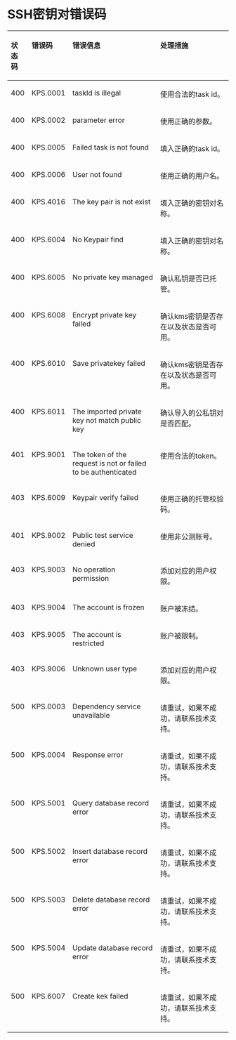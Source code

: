 # SSH密钥对错误码<a name="dew_02_0303"></a>

<a name="table512310307323"></a>
<table><thead align="left"><tr id="row1322463093211"><th class="cellrowborder" valign="top" width="8.000000000000002%" id="mcps1.1.5.1.1"><p id="p15224153018328"><a name="p15224153018328"></a><a name="p15224153018328"></a>状态码</p>
</th>
<th class="cellrowborder" valign="top" width="15.000000000000002%" id="mcps1.1.5.1.2"><p id="p422473083211"><a name="p422473083211"></a><a name="p422473083211"></a>错误码</p>
</th>
<th class="cellrowborder" valign="top" width="42.00000000000001%" id="mcps1.1.5.1.3"><p id="p11224113063217"><a name="p11224113063217"></a><a name="p11224113063217"></a>错误信息</p>
</th>
<th class="cellrowborder" valign="top" width="35%" id="mcps1.1.5.1.4"><p id="p12224123043218"><a name="p12224123043218"></a><a name="p12224123043218"></a>处理措施</p>
</th>
</tr>
</thead>
<tbody><tr id="row142241830193217"><td class="cellrowborder" valign="top" width="8.000000000000002%" headers="mcps1.1.5.1.1 "><p id="p13224730103219"><a name="p13224730103219"></a><a name="p13224730103219"></a>400</p>
</td>
<td class="cellrowborder" valign="top" width="15.000000000000002%" headers="mcps1.1.5.1.2 "><p id="p192241130123214"><a name="p192241130123214"></a><a name="p192241130123214"></a>KPS.0001</p>
</td>
<td class="cellrowborder" valign="top" width="42.00000000000001%" headers="mcps1.1.5.1.3 "><p id="p13224153012326"><a name="p13224153012326"></a><a name="p13224153012326"></a>taskId is illegal</p>
</td>
<td class="cellrowborder" valign="top" width="35%" headers="mcps1.1.5.1.4 "><p id="p182248307321"><a name="p182248307321"></a><a name="p182248307321"></a>使用合法的task id。</p>
</td>
</tr>
<tr id="row8224230193216"><td class="cellrowborder" valign="top" width="8.000000000000002%" headers="mcps1.1.5.1.1 "><p id="p1422419303327"><a name="p1422419303327"></a><a name="p1422419303327"></a>400</p>
</td>
<td class="cellrowborder" valign="top" width="15.000000000000002%" headers="mcps1.1.5.1.2 "><p id="p11224133013322"><a name="p11224133013322"></a><a name="p11224133013322"></a>KPS.0002</p>
</td>
<td class="cellrowborder" valign="top" width="42.00000000000001%" headers="mcps1.1.5.1.3 "><p id="p822419308322"><a name="p822419308322"></a><a name="p822419308322"></a>parameter error</p>
</td>
<td class="cellrowborder" valign="top" width="35%" headers="mcps1.1.5.1.4 "><p id="p1722414305329"><a name="p1722414305329"></a><a name="p1722414305329"></a>使用正确的参数。</p>
</td>
</tr>
<tr id="row2028011291018"><td class="cellrowborder" valign="top" width="8.000000000000002%" headers="mcps1.1.5.1.1 "><p id="p131391555323"><a name="p131391555323"></a><a name="p131391555323"></a>400</p>
</td>
<td class="cellrowborder" valign="top" width="15.000000000000002%" headers="mcps1.1.5.1.2 "><p id="p9141125514329"><a name="p9141125514329"></a><a name="p9141125514329"></a>KPS.0005</p>
</td>
<td class="cellrowborder" valign="top" width="42.00000000000001%" headers="mcps1.1.5.1.3 "><p id="p214195593215"><a name="p214195593215"></a><a name="p214195593215"></a>Failed task is not found</p>
</td>
<td class="cellrowborder" valign="top" width="35%" headers="mcps1.1.5.1.4 "><p id="p1914110551328"><a name="p1914110551328"></a><a name="p1914110551328"></a>填入正确的task id。</p>
</td>
</tr>
<tr id="row15484359164114"><td class="cellrowborder" valign="top" width="8.000000000000002%" headers="mcps1.1.5.1.1 "><p id="p1332724341512"><a name="p1332724341512"></a><a name="p1332724341512"></a>400</p>
</td>
<td class="cellrowborder" valign="top" width="15.000000000000002%" headers="mcps1.1.5.1.2 "><p id="p153276438150"><a name="p153276438150"></a><a name="p153276438150"></a>KPS.0006</p>
</td>
<td class="cellrowborder" valign="top" width="42.00000000000001%" headers="mcps1.1.5.1.3 "><p id="p1532774316153"><a name="p1532774316153"></a><a name="p1532774316153"></a>User not found</p>
</td>
<td class="cellrowborder" valign="top" width="35%" headers="mcps1.1.5.1.4 "><p id="p7327134351519"><a name="p7327134351519"></a><a name="p7327134351519"></a>使用正确的用户名。</p>
</td>
</tr>
<tr id="row172241530123212"><td class="cellrowborder" valign="top" width="8.000000000000002%" headers="mcps1.1.5.1.1 "><p id="p12224123018325"><a name="p12224123018325"></a><a name="p12224123018325"></a>400</p>
</td>
<td class="cellrowborder" valign="top" width="15.000000000000002%" headers="mcps1.1.5.1.2 "><p id="p622403013219"><a name="p622403013219"></a><a name="p622403013219"></a>KPS.4016</p>
</td>
<td class="cellrowborder" valign="top" width="42.00000000000001%" headers="mcps1.1.5.1.3 "><p id="p12224230133211"><a name="p12224230133211"></a><a name="p12224230133211"></a>The key pair is not exist</p>
</td>
<td class="cellrowborder" valign="top" width="35%" headers="mcps1.1.5.1.4 "><p id="p722463016327"><a name="p722463016327"></a><a name="p722463016327"></a>填入正确的密钥对名称。</p>
</td>
</tr>
<tr id="row172247301328"><td class="cellrowborder" valign="top" width="8.000000000000002%" headers="mcps1.1.5.1.1 "><p id="p42241430183218"><a name="p42241430183218"></a><a name="p42241430183218"></a>400</p>
</td>
<td class="cellrowborder" valign="top" width="15.000000000000002%" headers="mcps1.1.5.1.2 "><p id="p1222443013218"><a name="p1222443013218"></a><a name="p1222443013218"></a>KPS.6004</p>
</td>
<td class="cellrowborder" valign="top" width="42.00000000000001%" headers="mcps1.1.5.1.3 "><p id="p182241530153216"><a name="p182241530153216"></a><a name="p182241530153216"></a>No Keypair find</p>
</td>
<td class="cellrowborder" valign="top" width="35%" headers="mcps1.1.5.1.4 "><p id="p1937414531583"><a name="p1937414531583"></a><a name="p1937414531583"></a>填入正确的密钥对名称。</p>
</td>
</tr>
<tr id="row922443011325"><td class="cellrowborder" valign="top" width="8.000000000000002%" headers="mcps1.1.5.1.1 "><p id="p16224103012324"><a name="p16224103012324"></a><a name="p16224103012324"></a>400</p>
</td>
<td class="cellrowborder" valign="top" width="15.000000000000002%" headers="mcps1.1.5.1.2 "><p id="p1722420306328"><a name="p1722420306328"></a><a name="p1722420306328"></a>KPS.6005</p>
</td>
<td class="cellrowborder" valign="top" width="42.00000000000001%" headers="mcps1.1.5.1.3 "><p id="p162241430193213"><a name="p162241430193213"></a><a name="p162241430193213"></a>No private key managed</p>
</td>
<td class="cellrowborder" valign="top" width="35%" headers="mcps1.1.5.1.4 "><p id="p32241304325"><a name="p32241304325"></a><a name="p32241304325"></a>确认私钥是否已托管。</p>
</td>
</tr>
<tr id="row152241530103213"><td class="cellrowborder" valign="top" width="8.000000000000002%" headers="mcps1.1.5.1.1 "><p id="p1522415306324"><a name="p1522415306324"></a><a name="p1522415306324"></a>400</p>
</td>
<td class="cellrowborder" valign="top" width="15.000000000000002%" headers="mcps1.1.5.1.2 "><p id="p2224930123210"><a name="p2224930123210"></a><a name="p2224930123210"></a>KPS.6008</p>
</td>
<td class="cellrowborder" valign="top" width="42.00000000000001%" headers="mcps1.1.5.1.3 "><p id="p112241130183216"><a name="p112241130183216"></a><a name="p112241130183216"></a>Encrypt private key failed</p>
</td>
<td class="cellrowborder" valign="top" width="35%" headers="mcps1.1.5.1.4 "><p id="p16225173014326"><a name="p16225173014326"></a><a name="p16225173014326"></a>确认kms密钥是否存在以及状态是否可用。</p>
</td>
</tr>
<tr id="row16225193017322"><td class="cellrowborder" valign="top" width="8.000000000000002%" headers="mcps1.1.5.1.1 "><p id="p1022563020320"><a name="p1022563020320"></a><a name="p1022563020320"></a>400</p>
</td>
<td class="cellrowborder" valign="top" width="15.000000000000002%" headers="mcps1.1.5.1.2 "><p id="p122259305327"><a name="p122259305327"></a><a name="p122259305327"></a>KPS.6010</p>
</td>
<td class="cellrowborder" valign="top" width="42.00000000000001%" headers="mcps1.1.5.1.3 "><p id="p2225153073218"><a name="p2225153073218"></a><a name="p2225153073218"></a>Save privatekey failed</p>
</td>
<td class="cellrowborder" valign="top" width="35%" headers="mcps1.1.5.1.4 "><p id="p13225173063213"><a name="p13225173063213"></a><a name="p13225173063213"></a>确认kms密钥是否存在以及状态是否可用。</p>
</td>
</tr>
<tr id="row6166145784020"><td class="cellrowborder" valign="top" width="8.000000000000002%" headers="mcps1.1.5.1.1 "><p id="p1716715716402"><a name="p1716715716402"></a><a name="p1716715716402"></a>400</p>
</td>
<td class="cellrowborder" valign="top" width="15.000000000000002%" headers="mcps1.1.5.1.2 "><p id="p131671657114014"><a name="p131671657114014"></a><a name="p131671657114014"></a>KPS.6011</p>
</td>
<td class="cellrowborder" valign="top" width="42.00000000000001%" headers="mcps1.1.5.1.3 "><p id="p1916714579402"><a name="p1916714579402"></a><a name="p1916714579402"></a>The imported private key not match public key</p>
</td>
<td class="cellrowborder" valign="top" width="35%" headers="mcps1.1.5.1.4 "><p id="p1016715572404"><a name="p1016715572404"></a><a name="p1016715572404"></a>确认导入的公私钥对是否匹配。</p>
</td>
</tr>
<tr id="row162377403418"><td class="cellrowborder" valign="top" width="8.000000000000002%" headers="mcps1.1.5.1.1 "><p id="p1123715407412"><a name="p1123715407412"></a><a name="p1123715407412"></a>401</p>
</td>
<td class="cellrowborder" valign="top" width="15.000000000000002%" headers="mcps1.1.5.1.2 "><p id="p923711402417"><a name="p923711402417"></a><a name="p923711402417"></a>KPS.9001</p>
</td>
<td class="cellrowborder" valign="top" width="42.00000000000001%" headers="mcps1.1.5.1.3 "><p id="p723717402419"><a name="p723717402419"></a><a name="p723717402419"></a>The token of the request is not or failed to be authenticated</p>
</td>
<td class="cellrowborder" valign="top" width="35%" headers="mcps1.1.5.1.4 "><p id="p1223716409411"><a name="p1223716409411"></a><a name="p1223716409411"></a>使用合法的token。</p>
</td>
</tr>
<tr id="row740392215422"><td class="cellrowborder" valign="top" width="8.000000000000002%" headers="mcps1.1.5.1.1 "><p id="p1271325511132"><a name="p1271325511132"></a><a name="p1271325511132"></a>403</p>
</td>
<td class="cellrowborder" valign="top" width="15.000000000000002%" headers="mcps1.1.5.1.2 "><p id="p17713155151311"><a name="p17713155151311"></a><a name="p17713155151311"></a>KPS.6009</p>
</td>
<td class="cellrowborder" valign="top" width="42.00000000000001%" headers="mcps1.1.5.1.3 "><p id="p197132055111313"><a name="p197132055111313"></a><a name="p197132055111313"></a>Keypair verify failed</p>
</td>
<td class="cellrowborder" valign="top" width="35%" headers="mcps1.1.5.1.4 "><p id="p19713855111317"><a name="p19713855111317"></a><a name="p19713855111317"></a>使用正确的托管校验码。</p>
</td>
</tr>
<tr id="row15620173213324"><td class="cellrowborder" valign="top" width="8.000000000000002%" headers="mcps1.1.5.1.1 "><p id="p7713743154114"><a name="p7713743154114"></a><a name="p7713743154114"></a>401</p>
</td>
<td class="cellrowborder" valign="top" width="15.000000000000002%" headers="mcps1.1.5.1.2 "><p id="p27131743194120"><a name="p27131743194120"></a><a name="p27131743194120"></a>KPS.9002</p>
</td>
<td class="cellrowborder" valign="top" width="42.00000000000001%" headers="mcps1.1.5.1.3 "><p id="p2713174310417"><a name="p2713174310417"></a><a name="p2713174310417"></a>Public test service denied</p>
</td>
<td class="cellrowborder" valign="top" width="35%" headers="mcps1.1.5.1.4 "><p id="p15713134364111"><a name="p15713134364111"></a><a name="p15713134364111"></a>使用非公测账号。</p>
</td>
</tr>
<tr id="row5805182989"><td class="cellrowborder" valign="top" width="8.000000000000002%" headers="mcps1.1.5.1.1 "><p id="p17807821388"><a name="p17807821388"></a><a name="p17807821388"></a>403</p>
</td>
<td class="cellrowborder" valign="top" width="15.000000000000002%" headers="mcps1.1.5.1.2 "><p id="p16807721682"><a name="p16807721682"></a><a name="p16807721682"></a>KPS.9003</p>
</td>
<td class="cellrowborder" valign="top" width="42.00000000000001%" headers="mcps1.1.5.1.3 "><p id="p6807142884"><a name="p6807142884"></a><a name="p6807142884"></a>No operation permission</p>
</td>
<td class="cellrowborder" valign="top" width="35%" headers="mcps1.1.5.1.4 "><p id="p08073218818"><a name="p08073218818"></a><a name="p08073218818"></a>添加对应的用户权限。</p>
</td>
</tr>
<tr id="row57571251684"><td class="cellrowborder" valign="top" width="8.000000000000002%" headers="mcps1.1.5.1.1 "><p id="p147571951583"><a name="p147571951583"></a><a name="p147571951583"></a>403</p>
</td>
<td class="cellrowborder" valign="top" width="15.000000000000002%" headers="mcps1.1.5.1.2 "><p id="p3757651387"><a name="p3757651387"></a><a name="p3757651387"></a>KPS.9004</p>
</td>
<td class="cellrowborder" valign="top" width="42.00000000000001%" headers="mcps1.1.5.1.3 "><p id="p1775715886"><a name="p1775715886"></a><a name="p1775715886"></a>The account is frozen</p>
</td>
<td class="cellrowborder" valign="top" width="35%" headers="mcps1.1.5.1.4 "><p id="p3757195588"><a name="p3757195588"></a><a name="p3757195588"></a>账户被冻结。</p>
</td>
</tr>
<tr id="row3186386819"><td class="cellrowborder" valign="top" width="8.000000000000002%" headers="mcps1.1.5.1.1 "><p id="p4186168384"><a name="p4186168384"></a><a name="p4186168384"></a>403</p>
</td>
<td class="cellrowborder" valign="top" width="15.000000000000002%" headers="mcps1.1.5.1.2 "><p id="p1018613815810"><a name="p1018613815810"></a><a name="p1018613815810"></a>KPS.9005</p>
</td>
<td class="cellrowborder" valign="top" width="42.00000000000001%" headers="mcps1.1.5.1.3 "><p id="p13186081586"><a name="p13186081586"></a><a name="p13186081586"></a>The account is restricted</p>
</td>
<td class="cellrowborder" valign="top" width="35%" headers="mcps1.1.5.1.4 "><p id="p1718619819818"><a name="p1718619819818"></a><a name="p1718619819818"></a>账户被限制。</p>
</td>
</tr>
<tr id="row27271810489"><td class="cellrowborder" valign="top" width="8.000000000000002%" headers="mcps1.1.5.1.1 "><p id="p57271910381"><a name="p57271910381"></a><a name="p57271910381"></a>403</p>
</td>
<td class="cellrowborder" valign="top" width="15.000000000000002%" headers="mcps1.1.5.1.2 "><p id="p10727181020820"><a name="p10727181020820"></a><a name="p10727181020820"></a>KPS.9006</p>
</td>
<td class="cellrowborder" valign="top" width="42.00000000000001%" headers="mcps1.1.5.1.3 "><p id="p14727161014811"><a name="p14727161014811"></a><a name="p14727161014811"></a>Unknown user type</p>
</td>
<td class="cellrowborder" valign="top" width="35%" headers="mcps1.1.5.1.4 "><p id="p162892046265"><a name="p162892046265"></a><a name="p162892046265"></a>添加对应的用户权限。</p>
</td>
</tr>
<tr id="row10461113814240"><td class="cellrowborder" valign="top" width="8.000000000000002%" headers="mcps1.1.5.1.1 "><p id="p4461938192416"><a name="p4461938192416"></a><a name="p4461938192416"></a>500</p>
</td>
<td class="cellrowborder" valign="top" width="15.000000000000002%" headers="mcps1.1.5.1.2 "><p id="p144611938142414"><a name="p144611938142414"></a><a name="p144611938142414"></a>KPS.0003</p>
</td>
<td class="cellrowborder" valign="top" width="42.00000000000001%" headers="mcps1.1.5.1.3 "><p id="p34614382242"><a name="p34614382242"></a><a name="p34614382242"></a>Dependency service unavailable</p>
</td>
<td class="cellrowborder" valign="top" width="35%" headers="mcps1.1.5.1.4 "><p id="p1146153814248"><a name="p1146153814248"></a><a name="p1146153814248"></a>请重试，如果不成功，请联系技术支持。</p>
</td>
</tr>
<tr id="row39661640122418"><td class="cellrowborder" valign="top" width="8.000000000000002%" headers="mcps1.1.5.1.1 "><p id="p89664401242"><a name="p89664401242"></a><a name="p89664401242"></a>500</p>
</td>
<td class="cellrowborder" valign="top" width="15.000000000000002%" headers="mcps1.1.5.1.2 "><p id="p1096654016242"><a name="p1096654016242"></a><a name="p1096654016242"></a>KPS.0004</p>
</td>
<td class="cellrowborder" valign="top" width="42.00000000000001%" headers="mcps1.1.5.1.3 "><p id="p12966154016244"><a name="p12966154016244"></a><a name="p12966154016244"></a>Response error</p>
</td>
<td class="cellrowborder" valign="top" width="35%" headers="mcps1.1.5.1.4 "><p id="p1761011916712"><a name="p1761011916712"></a><a name="p1761011916712"></a>请重试，如果不成功，请联系技术支持。</p>
</td>
</tr>
<tr id="row643575713321"><td class="cellrowborder" valign="top" width="8.000000000000002%" headers="mcps1.1.5.1.1 "><p id="p124351957153214"><a name="p124351957153214"></a><a name="p124351957153214"></a>500</p>
</td>
<td class="cellrowborder" valign="top" width="15.000000000000002%" headers="mcps1.1.5.1.2 "><p id="p194356578329"><a name="p194356578329"></a><a name="p194356578329"></a>KPS.5001</p>
</td>
<td class="cellrowborder" valign="top" width="42.00000000000001%" headers="mcps1.1.5.1.3 "><p id="p194351357193215"><a name="p194351357193215"></a><a name="p194351357193215"></a>Query database record error</p>
</td>
<td class="cellrowborder" valign="top" width="35%" headers="mcps1.1.5.1.4 "><p id="p14359573324"><a name="p14359573324"></a><a name="p14359573324"></a>请重试，如果不成功，请联系技术支持。</p>
</td>
</tr>
<tr id="row19364751163716"><td class="cellrowborder" valign="top" width="8.000000000000002%" headers="mcps1.1.5.1.1 "><p id="p536455114374"><a name="p536455114374"></a><a name="p536455114374"></a>500</p>
</td>
<td class="cellrowborder" valign="top" width="15.000000000000002%" headers="mcps1.1.5.1.2 "><p id="p10364105133714"><a name="p10364105133714"></a><a name="p10364105133714"></a>KPS.5002</p>
</td>
<td class="cellrowborder" valign="top" width="42.00000000000001%" headers="mcps1.1.5.1.3 "><p id="p10364115163718"><a name="p10364115163718"></a><a name="p10364115163718"></a>Insert  database record error</p>
</td>
<td class="cellrowborder" valign="top" width="35%" headers="mcps1.1.5.1.4 "><p id="p203642051163718"><a name="p203642051163718"></a><a name="p203642051163718"></a>请重试，如果不成功，请联系技术支持。</p>
</td>
</tr>
<tr id="row1224617543376"><td class="cellrowborder" valign="top" width="8.000000000000002%" headers="mcps1.1.5.1.1 "><p id="p024685410377"><a name="p024685410377"></a><a name="p024685410377"></a>500</p>
</td>
<td class="cellrowborder" valign="top" width="15.000000000000002%" headers="mcps1.1.5.1.2 "><p id="p19246135418372"><a name="p19246135418372"></a><a name="p19246135418372"></a>KPS.5003</p>
</td>
<td class="cellrowborder" valign="top" width="42.00000000000001%" headers="mcps1.1.5.1.3 "><p id="p16246554163716"><a name="p16246554163716"></a><a name="p16246554163716"></a>Delete  database record error</p>
</td>
<td class="cellrowborder" valign="top" width="35%" headers="mcps1.1.5.1.4 "><p id="p1124625413719"><a name="p1124625413719"></a><a name="p1124625413719"></a>请重试，如果不成功，请联系技术支持。</p>
</td>
</tr>
<tr id="row267585603717"><td class="cellrowborder" valign="top" width="8.000000000000002%" headers="mcps1.1.5.1.1 "><p id="p14675165683714"><a name="p14675165683714"></a><a name="p14675165683714"></a>500</p>
</td>
<td class="cellrowborder" valign="top" width="15.000000000000002%" headers="mcps1.1.5.1.2 "><p id="p26751356123718"><a name="p26751356123718"></a><a name="p26751356123718"></a>KPS.5004</p>
</td>
<td class="cellrowborder" valign="top" width="42.00000000000001%" headers="mcps1.1.5.1.3 "><p id="p1467555612374"><a name="p1467555612374"></a><a name="p1467555612374"></a>Update  database record error</p>
</td>
<td class="cellrowborder" valign="top" width="35%" headers="mcps1.1.5.1.4 "><p id="p20675656113718"><a name="p20675656113718"></a><a name="p20675656113718"></a>请重试，如果不成功，请联系技术支持。</p>
</td>
</tr>
<tr id="row11779115818377"><td class="cellrowborder" valign="top" width="8.000000000000002%" headers="mcps1.1.5.1.1 "><p id="p57791958173717"><a name="p57791958173717"></a><a name="p57791958173717"></a>500</p>
</td>
<td class="cellrowborder" valign="top" width="15.000000000000002%" headers="mcps1.1.5.1.2 "><p id="p777965816372"><a name="p777965816372"></a><a name="p777965816372"></a>KPS.6007</p>
</td>
<td class="cellrowborder" valign="top" width="42.00000000000001%" headers="mcps1.1.5.1.3 "><p id="p277965820371"><a name="p277965820371"></a><a name="p277965820371"></a>Create kek failed</p>
</td>
<td class="cellrowborder" valign="top" width="35%" headers="mcps1.1.5.1.4 "><p id="p13779165816373"><a name="p13779165816373"></a><a name="p13779165816373"></a>请重试，如果不成功，请联系技术支持。</p>
</td>
</tr>
</tbody>
</table>

